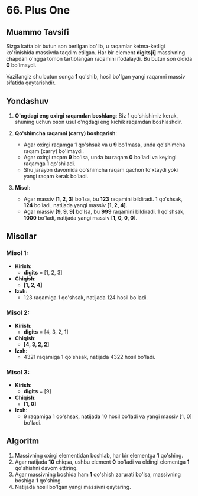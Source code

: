 # 66. Plus One

## Muammo Tavsifi

Sizga katta bir butun son berilgan bo'lib, u raqamlar ketma-ketligi ko'rinishida massivda taqdim etilgan. Har bir element **digits[i]** massivning chapdan o'ngga tomon tartiblangan raqamini ifodalaydi. Bu butun son oldida **0** bo'lmaydi.

Vazifangiz shu butun songa **1** qo'shib, hosil bo'lgan yangi raqamni massiv sifatida qaytarishdir.

## Yondashuv

1. **O'ngdagi eng oxirgi raqamdan boshlang**: Biz 1 qo'shishimiz kerak, shuning uchun oson usul o'ngdagi eng kichik raqamdan boshlashdir.
2. **Qo'shimcha raqamni (carry) boshqarish**:

   - Agar oxirgi raqamga **1** qo'shsak va u **9** bo'lmasa, unda qo'shimcha raqam (carry) bo'lmaydi.
   - Agar oxirgi raqam **9** bo'lsa, unda bu raqam **0** bo'ladi va keyingi raqamga **1** qo'shiladi.
   - Shu jarayon davomida qo'shimcha raqam qachon to'xtaydi yoki yangi raqam kerak bo'ladi.

3. **Misol**:
   - Agar massiv **[1, 2, 3]** bo'lsa, bu **123** raqamini bildiradi. 1 qo'shsak, **124** bo'ladi, natijada yangi massiv **[1, 2, 4]**.
   - Agar massiv **[9, 9, 9]** bo'lsa, bu **999** raqamini bildiradi. 1 qo'shsak, **1000** bo'ladi, natijada yangi massiv **[1, 0, 0, 0]**.

## Misollar

### Misol 1:

- **Kirish**:
  - **digits** = [1, 2, 3]
- **Chiqish**:
  - **[1, 2, 4]**
- **Izoh**:
  - 123 raqamiga 1 qo'shsak, natijada 124 hosil bo'ladi.

### Misol 2:

- **Kirish**:
  - **digits** = [4, 3, 2, 1]
- **Chiqish**:
  - **[4, 3, 2, 2]**
- **Izoh**:
  - 4321 raqamiga 1 qo'shsak, natijada 4322 hosil bo'ladi.

### Misol 3:

- **Kirish**:
  - **digits** = [9]
- **Chiqish**:
  - **[1, 0]**
- **Izoh**:
  - 9 raqamiga 1 qo'shsak, natijada 10 hosil bo'ladi va yangi massiv [1, 0] bo'ladi.

## Algoritm

1. Massivning oxirgi elementidan boshlab, har bir elementga **1** qo'shing.
2. Agar natijada **10** chiqsa, ushbu element **0** bo'ladi va oldingi elementga **1** qo'shishni davom ettiring.
3. Agar massivning boshida ham **1** qo'shish zarurati bo'lsa, massivning boshiga **1** qo'shing.
4. Natijada hosil bo'lgan yangi massivni qaytaring.

